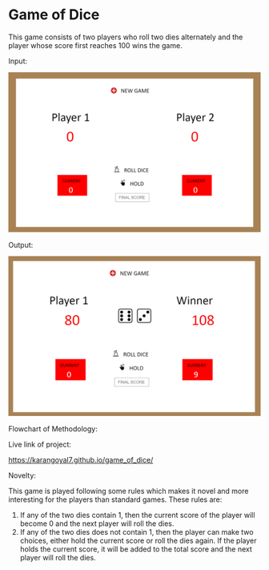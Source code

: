 # Game of Dice

This game consists of two players who roll two dies alternately and the player whose score first reaches 100 wins the game.

Input:

![](input.PNG)

Output:

![](output.PNG)

Flowchart of Methodology:

Live link of project:

https://karangoyal7.github.io/game_of_dice/

Novelty:

This game is played following some rules which makes it novel and more interesting for the players than standard games.
These rules are:
1) If any of the two dies contain 1, then the current score of the player will become 0 and the next player will roll the dies.
2) If any of the two dies does not contain 1, then the player can make two choices, either hold the current score or roll the dies again. If the player holds the current score, it will be added to the total score and the next player will roll the dies.
